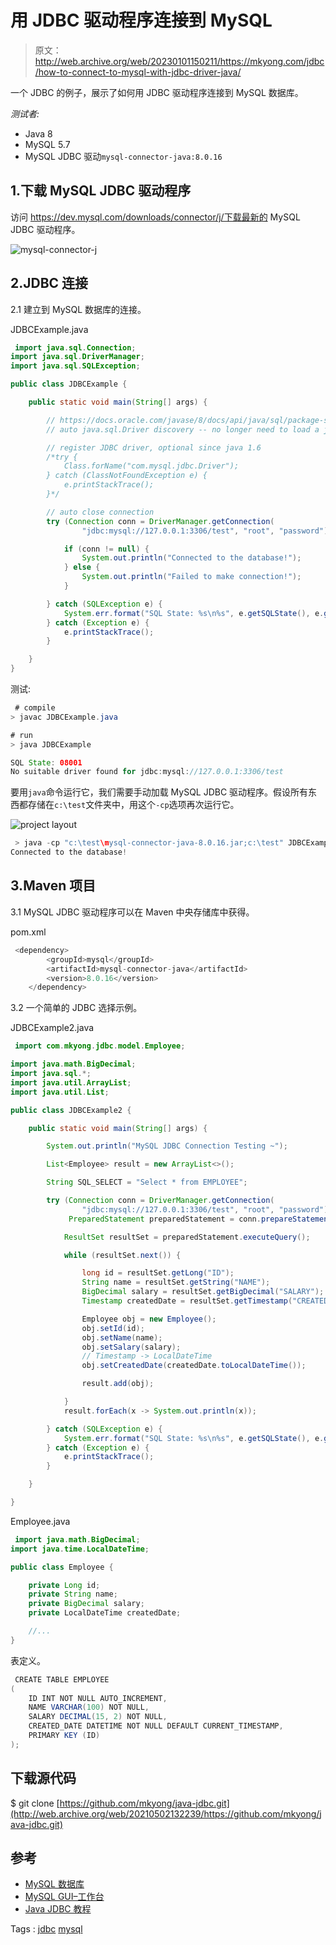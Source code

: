 # 用 JDBC 驱动程序连接到 MySQL

> 原文：<http://web.archive.org/web/20230101150211/https://mkyong.com/jdbc/how-to-connect-to-mysql-with-jdbc-driver-java/>

一个 JDBC 的例子，展示了如何用 JDBC 驱动程序连接到 MySQL 数据库。

*测试者:*

*   Java 8
*   MySQL 5.7
*   MySQL JDBC 驱动`mysql-connector-java:8.0.16`

## 1.下载 MySQL JDBC 驱动程序

访问 https://dev.mysql.com/downloads/connector/j/下载最新的 MySQL JDBC 驱动程序。

![mysql-connector-j](img/eab35b88ba0a965ea6eb017a849c269c.png)

## 2.JDBC 连接

2.1 建立到 MySQL 数据库的连接。

JDBCExample.java

```java
 import java.sql.Connection;
import java.sql.DriverManager;
import java.sql.SQLException;

public class JDBCExample {

    public static void main(String[] args) {

        // https://docs.oracle.com/javase/8/docs/api/java/sql/package-summary.html#package.description
        // auto java.sql.Driver discovery -- no longer need to load a java.sql.Driver class via Class.forName

        // register JDBC driver, optional since java 1.6
        /*try {
            Class.forName("com.mysql.jdbc.Driver");
        } catch (ClassNotFoundException e) {
            e.printStackTrace();
        }*/

        // auto close connection
        try (Connection conn = DriverManager.getConnection(
                "jdbc:mysql://127.0.0.1:3306/test", "root", "password")) {

            if (conn != null) {
                System.out.println("Connected to the database!");
            } else {
                System.out.println("Failed to make connection!");
            }

        } catch (SQLException e) {
            System.err.format("SQL State: %s\n%s", e.getSQLState(), e.getMessage());
        } catch (Exception e) {
            e.printStackTrace();
        }

    }
} 
```

测试:

```java
 # compile
> javac JDBCExample.java

# run
> java JDBCExample

SQL State: 08001
No suitable driver found for jdbc:mysql://127.0.0.1:3306/test 
```

要用`java`命令运行它，我们需要手动加载 MySQL JDBC 驱动程序。假设所有东西都存储在`c:\test`文件夹中，用这个`-cp`选项再次运行它。

![project layout](img/647d7177f8487f01aa0d9a29fe9162a0.png)

```java
 > java -cp "c:\test\mysql-connector-java-8.0.16.jar;c:\test" JDBCExample
Connected to the database! 
```

## 3.Maven 项目

3.1 MySQL JDBC 驱动程序可以在 Maven 中央存储库中获得。

pom.xml

```java
 <dependency>
		<groupId>mysql</groupId>
		<artifactId>mysql-connector-java</artifactId>
		<version>8.0.16</version>
    </dependency> 
```

3.2 一个简单的 JDBC 选择示例。

JDBCExample2.java

```java
 import com.mkyong.jdbc.model.Employee;

import java.math.BigDecimal;
import java.sql.*;
import java.util.ArrayList;
import java.util.List;

public class JDBCExample2 {

    public static void main(String[] args) {

        System.out.println("MySQL JDBC Connection Testing ~");

        List<Employee> result = new ArrayList<>();

        String SQL_SELECT = "Select * from EMPLOYEE";

        try (Connection conn = DriverManager.getConnection(
                "jdbc:mysql://127.0.0.1:3306/test", "root", "password");
             PreparedStatement preparedStatement = conn.prepareStatement(SQL_SELECT)) {

            ResultSet resultSet = preparedStatement.executeQuery();

            while (resultSet.next()) {

                long id = resultSet.getLong("ID");
                String name = resultSet.getString("NAME");
                BigDecimal salary = resultSet.getBigDecimal("SALARY");
                Timestamp createdDate = resultSet.getTimestamp("CREATED_DATE");

                Employee obj = new Employee();
                obj.setId(id);
                obj.setName(name);
                obj.setSalary(salary);
                // Timestamp -> LocalDateTime
                obj.setCreatedDate(createdDate.toLocalDateTime());

                result.add(obj);

            }
            result.forEach(x -> System.out.println(x));

        } catch (SQLException e) {
            System.err.format("SQL State: %s\n%s", e.getSQLState(), e.getMessage());
        } catch (Exception e) {
            e.printStackTrace();
        }

    }

} 
```

Employee.java

```java
 import java.math.BigDecimal;
import java.time.LocalDateTime;

public class Employee {

    private Long id;
    private String name;
    private BigDecimal salary;
    private LocalDateTime createdDate;

    //...
} 
```

表定义。

```java
 CREATE TABLE EMPLOYEE
(
    ID INT NOT NULL AUTO_INCREMENT,
    NAME VARCHAR(100) NOT NULL,
    SALARY DECIMAL(15, 2) NOT NULL,
    CREATED_DATE DATETIME NOT NULL DEFAULT CURRENT_TIMESTAMP,
    PRIMARY KEY (ID)
); 
```

## 下载源代码

$ git clone [https://github.com/mkyong/java-jdbc.git](http://web.archive.org/web/20210502132239/https://github.com/mkyong/java-jdbc.git)

## 参考

*   [MySQL 数据库](http://web.archive.org/web/20210502132239/https://dev.mysql.com/downloads/mysql/)
*   [MySQL GUI–工作台](http://web.archive.org/web/20210502132239/https://dev.mysql.com/downloads/workbench/)
*   [Java JDBC 教程](/web/20210502132239/https://mkyong.com/tutorials/jdbc-tutorials/)

Tags : [jdbc](http://web.archive.org/web/20210502132239/https://mkyong.com/tag/jdbc/) [mysql](http://web.archive.org/web/20210502132239/https://mkyong.com/tag/mysql/)<input type="hidden" id="mkyong-current-postId" value="1634">